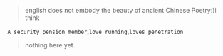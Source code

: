 > english does not embody the beauty of ancient Chinese Poetry:)i think

`A security pension member`,`love running`,`loves penetration`

> nothing here yet.

